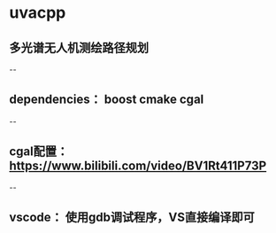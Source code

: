 # uvacpp
## 多光谱无人机测绘路径规划
--
## dependencies： boost cmake cgal
--
## cgal配置： https://www.bilibili.com/video/BV1Rt411P73P
--
## vscode： 使用gdb调试程序，VS直接编译即可
